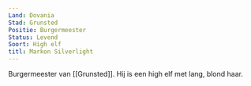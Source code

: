 ```yaml
---
Land: Dovania
Stad: Grunsted
Positie: Burgermeester
Status: Levend
Soort: High elf
titl: Markon Silverlight
---
```


Burgermeester van [[Grunsted]]. Hij is een high elf met lang, blond haar.
